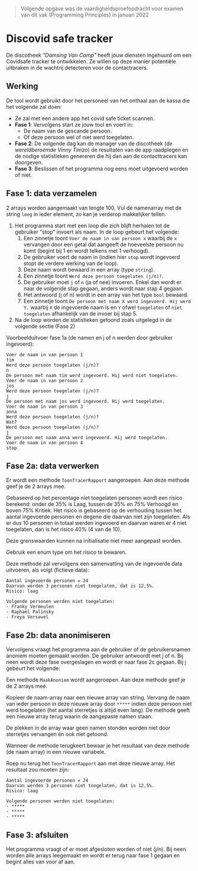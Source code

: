 > Volgende opgave was de vaardigheidsproefopdracht voor examen van dit vak (Programming Principles) in januari 2022

# Discovid safe tracker

De discotheek *"Damsing Van Camp"* heeft jouw diensten ingehuurd om een Covidsafe tracker te ontwikkelen. Ze willen op deze manier potentiële uitbraken in de wachtrij detecteren voor de contactracers.

## Werking

De tool wordt gebruikt door het personeel van het onthaal aan de kassa die het volgende zal doen:

* Ze zal met een andere app het covid safe ticket scannen.
* **Fase 1**: Vervolgens start ze jouw tool en voert in:
    * De naam van de gescande persoon.
    * Of deze persoon wel of niet werd toegelaten.
* **Fase 2**: De volgende dag kan de manager van de discotheek (*de wereldberoemde Vinny Timzo*) de resultaten van de app raadplegen en de nodige statistieken genereren die hij dan aan de contacttracers kan doorgeven.
*  **Fase 3**: Beslissen of het programma nog eens moet uitgevoerd worden of niet.

## Fase 1: data verzamelen

2 arrays worden aangemaakt van lengte 100. Vul de namenarray met de string ``leeg`` in ieder element, zo kan je verderop makkelijker tellen.

1. Het programma start met een loop die zich blijft herhalen tot de gebruiker "stop" invoert als naam. In de loop gebeurt het volgende:
    1. Een zinnetje toont ``Voer de naam in van persoon x`` waarbij de `x` vervangen door een getal dat aangeeft de hoeveelste persoon nu komt (begint bij 1 en wordt telkens met 1 verhoogd).
    2. De gebruiker voert de naam in (indien hier ``stop`` wordt ingevoerd stopt de verdere werking van de loop). 
    3. Deze naam wordt bewaard in een array (type ``string``).
    4. Een zinnetje toont ``Werd deze persoon toegelaten (j/n)?``. 
    5. De gebruiker moet ``j`` of ``n`` (ja of nee) invoeren. Enkel dan wordt er naar de volgende stap gegaan, anders wordt naar stap 4 gegaan.
    6. Het antwoord (j of n) wordt in een array van het type ``bool`` bewaard.
    7. Een zinnetje toont ``De persoon met naam X werd ingevoerd. Hij werd Y.`` waarbij ``X`` de ingevoerde naam is en ``Y`` ofwel ``toegelaten`` of ``niet toegelaten`` afhankelijk van de invoer bij stap 5.
2. Na de loop worden de statistieken getoond zoals uitgelegd in de volgende sectie (Fase 2)


Voorbeelduitvoer fase 1a (de namen en j of n werden door gebruiker ingevoerd):

```text
Voer de naam in van persoon 1
tim
Werd deze persoon toegelaten (j/n)?
n
De persoon met naam tim werd ingevoerd. Hij werd niet toegelaten.
Voer de naam in van persoon 2
jos
Werd deze persoon toegelaten (j/n)?
j
De persoon met naam jos werd ingevoerd. Hij werd toegelaten.
Voer de naam in van persoon 3
anna
Werd deze persoon toegelaten (j/n)?
Wat?
Werd deze persoon toegelaten (j/n)?
j
De persoon met naam anna werd ingevoerd. Hij werd toegelaten.
Voer de naam in van persoon 4
stop
```


## Fase 2a: data verwerken

Er wordt een methode ``ToonTracerRapport`` aangeroepen. Aan deze methode geef je de 2 arrays mee. 

Gebaseerd op het percentage niet toegelaten personen wordt een risico berekend: onder de 35% is Laag, tussen de 35% en 75% Verhoogd en boven 75% Kritiek. Het risico is gebaseerd op de verhouding tussen het aantal ingevoerde personen en degene die daarvan niet zijn toegelaten. Als er dus 10 personen in totaal werden ingevoerd en daarvan waren er 4 niet toegelaten, dan is het risico 40% (4 van de 10).

Deze grenswaarden kunnen na initialisatie niet meer aangepast worden.

Gebruik een enum type om het risico te bewaren.

Deze methode zal vervolgens een samenvatting van de ingevoerde data uitvoeren, als volgt (fictieve data):


```text
Aantal ingevoerde personen = 24
Daarvan werden 3 personen niet toegelaten, dat is 12,5%.
Risico: laag

Volgende personen werden niet toegelaten:
- Franky Vermeulen
- Raphael Palinsky
- Freya Versavel
```

## Fase 2b: data anonimiseren

Vervolgens vraagt het programma aan de gebruiker of de gebruikersnamen anoniem moeten gemaakt worden. De gebruiker antwoordt met j of n. Bij neen wordt deze fase overgeslagen en wordt er naar fase 2c gegaan. Bij j gebeurt het volgende:

Een methode ``MaakAnoniem`` wordt aangeroepen. Aan deze methode geef je de 2 arrays mee. 

Kopieer de naam-array naar een nieuwe array van string. Vervang de naam van ieder persoon in deze nieuwe array door ``*****`` indien deze persoon niet werd toegelaten (het aantal sterretjes is altijd even lang). De methode geeft een nieuwe array terug waarin de aangepaste namen staan.

De plekken in de array waar geen namen stonden worden niet door sterretjes vervangen én ook niet getoond.

Wanneer de methode terugkeert bewaar je het resultaat van deze methode (de naam array) in een nieuwe variabele.

Roep nu terug het ``ToonTracerRapport`` aan met deze nieuwe array. Het resultaat zou moeten zijn:


```text
Aantal ingevoerde personen = 24
Daarvan werden 3 personen niet toegelaten, dat is 12,5%.
Risico: laag

Volgende personen werden niet toegelaten:
- *****
- *****
- *****
```


## Fase 3: afsluiten

Het programma vraagt of er moet afgesloten worden of niet (j/n). Bij neen worden alle arrays leegemaakt en wordt er terug naar fase 1 gegaan en begint alles van voor af aan.


